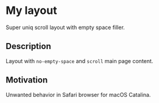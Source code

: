 # My layout

Super uniq scroll layout with empty space filler.

## Description

Layout with `no-empty-space` and `scroll` main page content.

## Motivation

Unwanted behavior in Safari browser for macOS Catalina.
